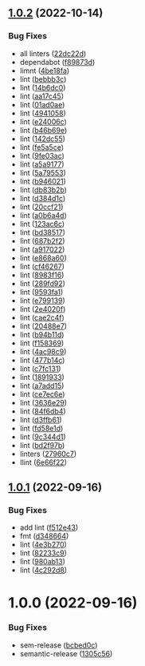 ## [1.0.2](https://github.com/StateFarmIns/terratest-helpers-private/compare/v1.0.1...v1.0.2) (2022-10-14)


### Bug Fixes

* all linters ([22dc22d](https://github.com/StateFarmIns/terratest-helpers-private/commit/22dc22d9083401484b8b3d3006073dfb180cfe86))
* dependabot ([f89873d](https://github.com/StateFarmIns/terratest-helpers-private/commit/f89873d2f16df6605badbbbe015ea713643dffc5))
* limnt ([4be18fa](https://github.com/StateFarmIns/terratest-helpers-private/commit/4be18fa8a506671aeeecb4071ec19d0c6ebde81c))
* lint ([bebbb3c](https://github.com/StateFarmIns/terratest-helpers-private/commit/bebbb3ca2faed2e583b34608c1c46f27c0462eeb))
* lint ([14b6dc0](https://github.com/StateFarmIns/terratest-helpers-private/commit/14b6dc017ab5629149903ee6f0245873478b9f27))
* lint ([aa17c45](https://github.com/StateFarmIns/terratest-helpers-private/commit/aa17c452757b83b3e226ad5e4a1f7cb5c443b606))
* lint ([01ad0ae](https://github.com/StateFarmIns/terratest-helpers-private/commit/01ad0ae5e3047bba32be5f0dfb63e8bdb567051f))
* lint ([4941058](https://github.com/StateFarmIns/terratest-helpers-private/commit/4941058abc5b6665e27eb77bc60c14ab8473db2f))
* lint ([e24006c](https://github.com/StateFarmIns/terratest-helpers-private/commit/e24006cc973c6eb986a626036559b288c6645e09))
* lint ([b46b69e](https://github.com/StateFarmIns/terratest-helpers-private/commit/b46b69e4869c98ef3506014dfd0f9662c0ab1b3f))
* lint ([142dc55](https://github.com/StateFarmIns/terratest-helpers-private/commit/142dc55133c438c061f4198b4eb8a08894f08d50))
* lint ([fe5a5ce](https://github.com/StateFarmIns/terratest-helpers-private/commit/fe5a5cebce4728b133ea9e4681043490ac3e97c4))
* lint ([9fe03ac](https://github.com/StateFarmIns/terratest-helpers-private/commit/9fe03ac1784e7356f47addc5291f74c6b53e4df1))
* lint ([a5a9177](https://github.com/StateFarmIns/terratest-helpers-private/commit/a5a91779c592f04e722d3ac5ee7343738062eec9))
* lint ([5a79553](https://github.com/StateFarmIns/terratest-helpers-private/commit/5a79553f04fc1ec3e43374afc2a10b8d49a19ac6))
* lint ([b946021](https://github.com/StateFarmIns/terratest-helpers-private/commit/b946021a4d9185598a5efb095f11de834ee8cdb5))
* lint ([db83b2b](https://github.com/StateFarmIns/terratest-helpers-private/commit/db83b2bad968b892b51508bf7cdd4004660610a7))
* lint ([d384d1c](https://github.com/StateFarmIns/terratest-helpers-private/commit/d384d1cfcf1f763695a17343a913825c8047ba44))
* lint ([20ccf21](https://github.com/StateFarmIns/terratest-helpers-private/commit/20ccf2140da660e57fb016e684b55950b42164ab))
* lint ([a0b6a4d](https://github.com/StateFarmIns/terratest-helpers-private/commit/a0b6a4d9affd76daf30fb4bcc4ec565359d76f03))
* lint ([123ac6c](https://github.com/StateFarmIns/terratest-helpers-private/commit/123ac6c4d503c10380e1f69a56a8c385f302f380))
* lint ([bd38517](https://github.com/StateFarmIns/terratest-helpers-private/commit/bd3851750182a3fa8185fb26a34f0d8eee6c4ee8))
* lint ([687b2f2](https://github.com/StateFarmIns/terratest-helpers-private/commit/687b2f22aac7532d07c351d11c1df8cb968af87e))
* lint ([a917022](https://github.com/StateFarmIns/terratest-helpers-private/commit/a91702232eb08bf99dd4a09679a88d55a5302056))
* lint ([e868a60](https://github.com/StateFarmIns/terratest-helpers-private/commit/e868a6014ba6a8ef4b221d720df2ee7019c1e149))
* lint ([cf46267](https://github.com/StateFarmIns/terratest-helpers-private/commit/cf462672fc56b124c2ffe874fc05dd6d56505542))
* lint ([8983f16](https://github.com/StateFarmIns/terratest-helpers-private/commit/8983f16f85eeecd645b7e96d07812ab1341b2368))
* lint ([289fd92](https://github.com/StateFarmIns/terratest-helpers-private/commit/289fd9277fbd00272a9d0766767d4433f56e88b7))
* lint ([9593fa1](https://github.com/StateFarmIns/terratest-helpers-private/commit/9593fa19fdd52e2d4a6bf881de41ea20300c860f))
* lint ([e799139](https://github.com/StateFarmIns/terratest-helpers-private/commit/e79913991e5d8114c0b5eb285232e5bce099a7bf))
* lint ([2e4020f](https://github.com/StateFarmIns/terratest-helpers-private/commit/2e4020fd719e0a35cec8d698f8ec1ac0166906f4))
* lint ([cae2c4f](https://github.com/StateFarmIns/terratest-helpers-private/commit/cae2c4fed1671f1c3764d86bfc0d0c25f5474a80))
* lint ([20488e7](https://github.com/StateFarmIns/terratest-helpers-private/commit/20488e768cec048bdcb864531f67a3e921e43e61))
* lint ([b94b11d](https://github.com/StateFarmIns/terratest-helpers-private/commit/b94b11d5845b14b988b7d5c25d0c9583124175b8))
* lint ([f158369](https://github.com/StateFarmIns/terratest-helpers-private/commit/f158369d472bcfedca0b108cd3585f2b65c46278))
* lint ([4ac98c9](https://github.com/StateFarmIns/terratest-helpers-private/commit/4ac98c90e2a8f7cb07c1dfdf726af141a7e3497a))
* lint ([477b14c](https://github.com/StateFarmIns/terratest-helpers-private/commit/477b14c69881b88f6bcea246365fa1ec914ea3a4))
* lint ([c7fc131](https://github.com/StateFarmIns/terratest-helpers-private/commit/c7fc13104f6f36e1900e3474a60e89e00edb4064))
* lint ([1891933](https://github.com/StateFarmIns/terratest-helpers-private/commit/189193383427c34333d906569e6db68b0c951e15))
* lint ([a7add15](https://github.com/StateFarmIns/terratest-helpers-private/commit/a7add15e2a2d9af1fa3f6436d78810f4f555e59d))
* lint ([ce7ec6e](https://github.com/StateFarmIns/terratest-helpers-private/commit/ce7ec6ec5b0788e539de503bce92869a804a2648))
* lint ([3636e29](https://github.com/StateFarmIns/terratest-helpers-private/commit/3636e2983fc72fd05bf2a8fa6e3c0b0655d6d6f2))
* lint ([84f6db4](https://github.com/StateFarmIns/terratest-helpers-private/commit/84f6db496e819b5044ed4f53c9bd2ad2cf0e5e2e))
* lint ([d3ffb61](https://github.com/StateFarmIns/terratest-helpers-private/commit/d3ffb61b8396706cd09428c2b25b76ff4d69ef88))
* lint ([fd58e1d](https://github.com/StateFarmIns/terratest-helpers-private/commit/fd58e1d67040521d16f6dd9b531e869c33d450ac))
* lint ([9c344d1](https://github.com/StateFarmIns/terratest-helpers-private/commit/9c344d1e9fddc0aa8ff78d3738d739a355baff9a))
* lint ([bd2f97b](https://github.com/StateFarmIns/terratest-helpers-private/commit/bd2f97b40dab96024187841ff2487072d46acd01))
* linters ([27960c7](https://github.com/StateFarmIns/terratest-helpers-private/commit/27960c7bfcc111d98ec70f0367aaf9c484e8ea5f))
* llint ([6e66f22](https://github.com/StateFarmIns/terratest-helpers-private/commit/6e66f22d93925a8f4275dd7e7c68867155f7bf92))

## [1.0.1](https://github.com/StateFarmIns/terratest-helpers-private/compare/v1.0.0...v1.0.1) (2022-09-16)


### Bug Fixes

* add lint ([f512e43](https://github.com/StateFarmIns/terratest-helpers-private/commit/f512e435140f1868dac0d9e55fdad1d94999a0ae))
* fmt ([d348664](https://github.com/StateFarmIns/terratest-helpers-private/commit/d3486643200d117920f3c3706c4f945ac3ac9e5a))
* lint ([4e3b270](https://github.com/StateFarmIns/terratest-helpers-private/commit/4e3b270c71adbb8bedcc1b7df9f9026bc1c3474d))
* lint ([82233c9](https://github.com/StateFarmIns/terratest-helpers-private/commit/82233c95eb03c8f25b7385a66f05e06eba66116f))
* lint ([980ab13](https://github.com/StateFarmIns/terratest-helpers-private/commit/980ab13fe4c57e33891dc0def002786d0e1006d3))
* lint ([4c292d8](https://github.com/StateFarmIns/terratest-helpers-private/commit/4c292d8c15a588df45ca35fa5e292637213f2797))

# 1.0.0 (2022-09-16)


### Bug Fixes

* sem-release ([bcbed0c](https://github.com/StateFarmIns/terratest-helpers-private/commit/bcbed0c5ea084c90e4d11609c6424e6d57e992b0))
* semantic-release ([1305c56](https://github.com/StateFarmIns/terratest-helpers-private/commit/1305c569dd608b5c5b11437c55b5653e3ba4a028))
